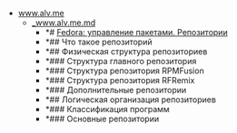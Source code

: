- <a href = "E:\Node_projects\Node_Way\NBase\_Md\_Index\_Git\contaners\Learn_this\_in_stash\_stash_2\Dnf\www.alv.me\cat.www.alv.me\dir.www.alv.me.md">www.alv.me</a>
    - <a href = "E:\Node_projects\Node_Way\NBase\_Md\_Index\_Git\contaners\Learn_this\_in_stash\_stash_2\Dnf\www.alv.me\_www.alv.me.md">_www.alv.me.md</a>
        - *# [Fedora: управление пакетами. Репозитории](https://www.alv.me/fedora-upravlenie-paketami-Repozitorii/)
        - *## Что такое репозиторий
        - *## Физическая структура репозиториев
        - *### Структура главного репозитория
        - *### Структура репозитория RPMFusion
        - *### Структура репозитория RFRemix
        - *### Дополнительные репозитории
        - *## Логическая организация репозиториев
        - *### Классификация программ
        - *###  Основные репозитории
